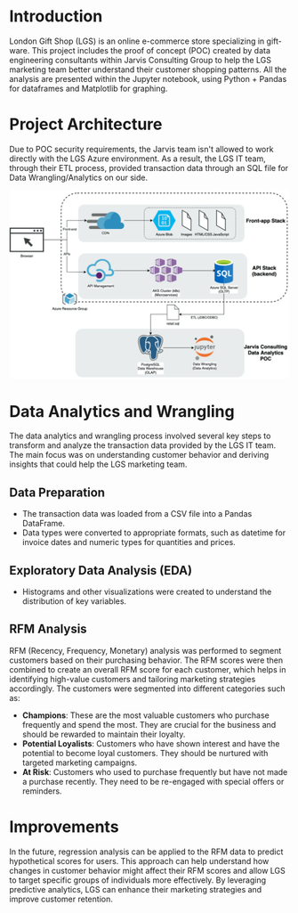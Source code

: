 # Introduction

London Gift Shop (LGS) is an online e-commerce store specializing in gift-ware. This project includes the proof of concept (POC) created by data engineering consultants within Jarvis Consulting Group to help the LGS marketing team better understand their customer shopping patterns. All the analysis are presented within the Jupyter notebook, using Python + Pandas for dataframes and Matplotlib for graphing.

# Project Architecture

Due to POC security requirements, the Jarvis team isn't allowed to work directly with the LGS Azure environment. As a result, the LGS IT team, through their ETL process, provided transaction data through an SQL file for Data Wrangling/Analytics on our side.

![Project Architecture](assets/architecture.png)

# Data Analytics and Wrangling

The data analytics and wrangling process involved several key steps to transform and analyze the transaction data provided by the LGS IT team. The main focus was on understanding customer behavior and deriving insights that could help the LGS marketing team.

## Data Preparation

- The transaction data was loaded from a CSV file into a Pandas DataFrame.
- Data types were converted to appropriate formats, such as datetime for invoice dates and numeric types for quantities and prices.

## Exploratory Data Analysis (EDA)

- Histograms and other visualizations were created to understand the distribution of key variables.

## RFM Analysis

RFM (Recency, Frequency, Monetary) analysis was performed to segment customers based on their purchasing behavior. The RFM scores were then combined to create an overall RFM score for each customer, which helps in identifying high-value customers and tailoring marketing strategies accordingly. The customers were segmented into different categories such as:

- **Champions**: These are the most valuable customers who purchase frequently and spend the most. They are crucial for the business and should be rewarded to maintain their loyalty.
- **Potential Loyalists**: Customers who have shown interest and have the potential to become loyal customers. They should be nurtured with targeted marketing campaigns.
- **At Risk**: Customers who used to purchase frequently but have not made a purchase recently. They need to be re-engaged with special offers or reminders.

# Improvements

In the future, regression analysis can be applied to the RFM data to predict hypothetical scores for users. This approach can help understand how changes in customer behavior might affect their RFM scores and allow LGS to target specific groups of individuals more effectively. By leveraging predictive analytics, LGS can enhance their marketing strategies and improve customer retention.
